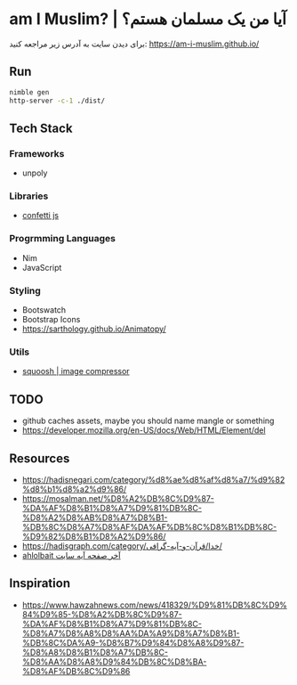 # am I Muslim? | آیا من یک مسلمان هستم؟
برای دیدن سایت به آدرس زیر مراجعه کنید:
https://am-i-muslim.github.io/

## Run

```sh
nimble gen
http-server -c-1 ./dist/
```

## Tech Stack

### Frameworks
- unpoly

### Libraries
- [confetti js](https://confetti.js.org/more.html) 

### Progrmming Languages
- Nim
- JavaScript

### Styling
- Bootswatch
- Bootstrap Icons
- https://sarthology.github.io/Animatopy/


### Utils
- [squoosh | image compressor](https://squoosh.app/)


## TODO
- github caches assets, maybe you should name mangle or something
- https://developer.mozilla.org/en-US/docs/Web/HTML/Element/del


## Resources
- https://hadisnegari.com/category/%d8%ae%d8%af%d8%a7/%d9%82%d8%b1%d8%a2%d9%86/
- https://mosalman.net/%D8%A2%DB%8C%D9%87-%DA%AF%D8%B1%D8%A7%D9%81%DB%8C-%D8%A2%D8%AB%D8%A7%D8%B1-%DB%8C%D8%A7%D8%AF%DA%AF%DB%8C%D8%B1%DB%8C-%D9%82%D8%B1%D8%A2%D9%86/
- https://hadisgraph.com/category/خدا/قرآن-و-آیه-گرافی/
- [ ahlolbait آخر صفحه آیه سایت ](https://wiki.ahlolbait.com/%D8%A2%DB%8C%D9%87_28_%D8%B3%D9%88%D8%B1%D9%87_%D8%B1%D8%B9%D8%AF)

## Inspiration
- https://www.hawzahnews.com/news/418329/%D9%81%DB%8C%D9%84%D9%85-%D8%A2%DB%8C%D9%87-%DA%AF%D8%B1%D8%A7%D9%81%DB%8C-%D8%A7%D8%A8%D8%AA%DA%A9%D8%A7%D8%B1-%DB%8C%DA%A9-%D8%B7%D9%84%D8%A8%D9%87-%D8%A8%D8%B1%D8%A7%DB%8C-%D8%AA%D8%A8%D9%84%DB%8C%D8%BA-%D8%AF%DB%8C%D9%86
